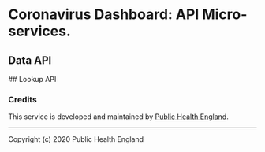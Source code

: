 # Coronavirus Dashboard: API Micro-services.

## Data API

## Lookup API

### Credits
This service is developed and maintained by [Public Health England](https://www.gov.uk/government/organisations/public-health-england).

---

Copyright (c) 2020 Public Health England